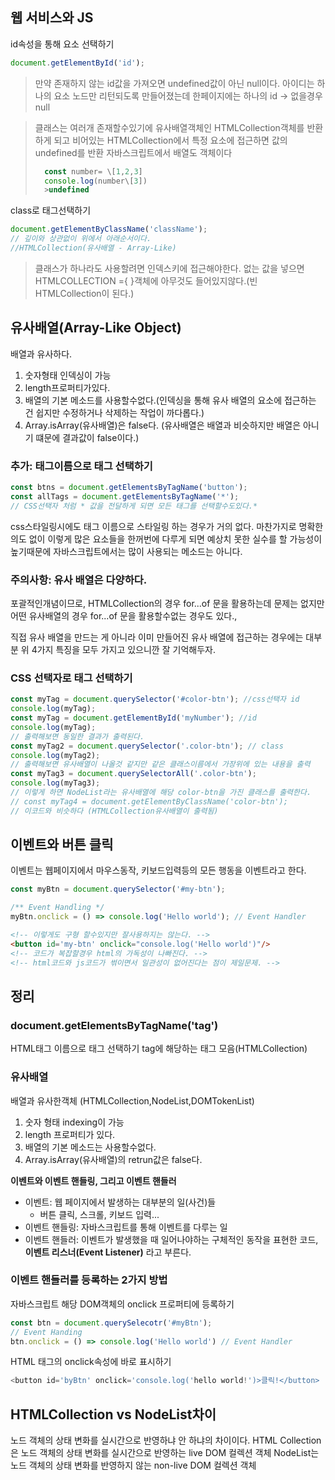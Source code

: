 ## 웹 서비스와 JS
id속성을 통해 요소 선택하기
```js
document.getElementById('id');
```
> 만약 존재하지 않는 id값을 가져오면 undefined값이 아닌 null이다.
> 아이디는 하나의 요소 노드만 리턴되도록 만들어졌는데 한페이지에는 하나의 id -> 없을경우 null

> 클래스는 여러개 존재할수있기에 유사배열객체인 HTMLCollection객체를 반환하게 되고 비어있는 HTMLCollection에서 특정 요소에 접근하면 값의 undefined를 반환 자바스크립트에서 배열도 객체이다
> ```js
> 	const number= \[1,2,3]
> 	console.log(number\[3])
> 	>undefined

class로 태그선택하기
```js
document.getElementByClassName('className');
// 깊이와 상관없이 위에서 아래순서이다.
//HTMLCollection(유사배열 - Array-Like)
```
> 클래스가 하나라도 사용할려면 인덱스키에 접근해야한다.
> 없는 값을 넣으면 HTMLCOLLECTION ={ }객체에 아무것도 들어있지않다.(빈 HTMLCollection이 된다.)


## 유사배열(Array-Like Object)
배열과 유사하다.
1. 숫자형태 인덱싱이 가능
2. length프로퍼티가있다.
3. 배열의 기본 메소드를 사용할수없다.(인덱싱을 통해 유사 배열의 요소에 접근하는 건 쉽지만 수정하거나 삭제하는 작업이 까다롭다.)
4. Array.isArray(유사배열)은 false다. (유사배열은 배열과 비슷하지만 배열은 아니기 떄문에 결과값이 false이다.)

### **추가: 태그이름으로 태그 선택하기**
```js
const btns = document.getElementsByTagName('button');
const allTags = document.getElementsByTagName('*');
// CSS선택자 처럼 * 값을 전달하게 되면 모든 태그를 선택할수도있다.*
```
css스타일링시에도 태그 이름으로 스타일링 하는 경우가 거의 없다. 마찬가지로 명확한 의도 없이 이렇게 많은 요소들을 한꺼번에 다루게 되면 예상치 못한 실수를 할 가능성이 높기때문에 자바스크립트에서는 많이 사용되는 메소드는 아니다.

### **주의사항: 유사 배열은 다양하다.**
포괄적인개념이므로, HTMLCollection의 경우 for...of 문을 활용하는데 문제는 없지만 어떤 유사배열의 경우 for...of 문을 활용할수없는 경우도 있다.,

직접 유사 배열을 만드는 게 아니라 이미 만들어진 유사 배열에 접근하는 경우에는 대부분 위 4가지 특징을 모두 가지고 있으니깐 잘 기억해두자.

### **CSS 선택자로 태그 선택하기**
```js
const myTag = document.querySelector('#color-btn'); //css선택자 id
console.log(myTag);
const myTag = document.getElementById('myNumber'); //id
console.log(myTag);
// 출력해보면 동일한 결과가 출력된다.
const myTag2 = document.querySelector('.color-btn'); // class
console.log(myTag2);
// 출력해보면 유사배열이 나올것 같지만 같은 클래스이름에서 가장위에 있는 내용을 출력
const myTag3 = document.querySelectorAll('.color-btn');
console.log(myTag3);
// 이렇게 하면 NodeList라는 유사배열에 해당 color-btn을 가진 클래스를 출력한다.
// const myTag4 = document.getElementByClassName('color-btn');
// 이코드와 비슷하다 (HTMLCollection유사배열이 출력됨)
```

## 이벤트와 버튼 클릭
이벤트는 웹페이지에서 마우스동작, 키보드입력등의 모든 행동을 이벤트라고 한다.
```js
const myBtn = document.querySelector('#my-btn');

/** Event Handling */
myBtn.onclick = () => console.log('Hello world'); // Event Handler
```
```html
<!-- 이렇게도 구형 할수있지만 잘사용하지는 않는다. -->
<button id='my-btn' onclick="console.log('Hello world')"/>
<!-- 코드가 복잡할경우 html의 가독성이 나빠진다. -->
<!-- html코드와 js코드가 썪이면서 일관성이 없어진다는 점이 제일문제. -->
```

## 정리

### **document.getElementsByTagName('tag')**
HTML태그 이름으로 태그 선택하기
tag에 해당하는 태그 모음(HTMLCollection)

### **유사배열**
배열과 유사한객체 (HTMLCollection,NodeList,DOMTokenList)
1. 숫자 형태 indexing이 가능
2. length 프로퍼티가 있다.
3. 배열의 기본 메소드는 사용할수없다.
4. Array.isArray(유사배열)의 retrun값은 false다.

**이벤트와 이벤트 핸들링, 그리고 이벤트 핸들러**
- 이벤트: 웹 페이지에서 발생하는 대부분의 일(사건)들
	- 버튼 클릭, 스크롤, 키보드 입력...
- 이벤트 핸들링: 자바스크립트를 통해 이벤트를 다루는 일
- 이벤트 핸들러: 이벤트가 발생했을 때 일어나야하는 구체적인 동작을 표현한 코드, **이벤트 리스너(Event Listener)** 라고 부른다.

### **이벤트 핸들러를 등록하는 2가지 방법**
자바스크립트 해당 DOM객체의 onclick 프로퍼티에 등록하기
```js
const btn = document.querySelecotr('#myBtn');
// Event Handing
btn.onclick = () => console.log('Hello world') // Event Handler
```

HTML 태그의 onclick속성에 바로 표시하기
```js
<button id='byBtn' onclick='console.log('hello world!')>클릭!</button>
```

## HTMLCollection vs NodeList차이
노드 객체의 상태 변화를 실시간으로 반영하냐 안 하냐의 차이이다.
HTML Collection은 노드 객체의 상태 변화를 실시간으로 반영하는 live DOM 컬렉션 객체
NodeList는 노드 객체의 상태 변화를 반영하지 않는 non-live DOM 컬렉션 객체